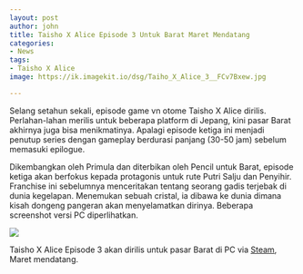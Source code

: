 ```yaml
---
layout: post
author: john
title: Taisho X Alice Episode 3 Untuk Barat Maret Mendatang
categories:
- News
tags:
- Taisho X Alice
image: https://ik.imagekit.io/dsg/Taiho_X_Alice_3__FCv7Bxew.jpg

---
```

Selang setahun sekali, episode game vn otome Taisho X Alice dirilis. Perlahan-lahan merilis untuk beberapa platform di Jepang, kini pasar Barat akhirnya juga bisa menikmatinya. Apalagi episode ketiga ini menjadi penutup series dengan gameplay berdurasi panjang (30-50 jam) sebelum memasuki epilogue.

Dikembangkan oleh Primula dan diterbikan oleh Pencil untuk Barat, episode ketiga akan berfokus kepada protagonis untuk rute Putri Salju dan Penyihir. Franchise ini sebelumnya menceritakan tentang seorang gadis terjebak di dunia kegelapan. Menemukan sebuah cristal, ia dibawa ke dunia dimana kisah dongeng pangeran akan menyelamatkan dirinya. Beberapa screenshot versi PC diperlihatkan.

![](https://ik.imagekit.io/dsg/Taisho_X_Alice_3_Steam_SS_vONev06Xb.jpg)

Taisho X Alice Episode 3 akan dirilis untuk pasar Barat di PC via [Steam](https://store.steampowered.com/app/1515890/TAISHO_x_ALICE_episode_3/), Maret mendatang.